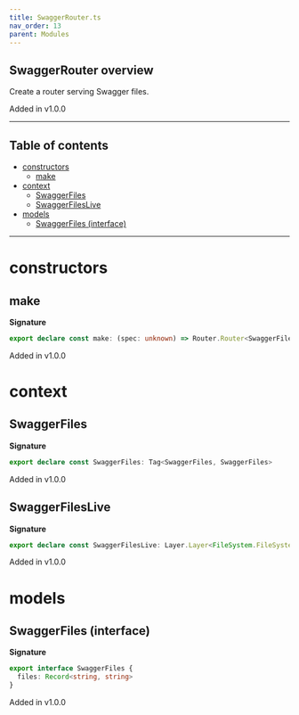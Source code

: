 ```yaml
---
title: SwaggerRouter.ts
nav_order: 13
parent: Modules
---
```


## SwaggerRouter overview

Create a router serving Swagger files.

Added in v1.0.0

---

<h2 class="text-delta">Table of contents</h2>

- [constructors](#constructors)
  - [make](#make)
- [context](#context)
  - [SwaggerFiles](#swaggerfiles)
  - [SwaggerFilesLive](#swaggerfileslive)
- [models](#models)
  - [SwaggerFiles (interface)](#swaggerfiles-interface)

---

# constructors

## make

**Signature**

```ts
export declare const make: (spec: unknown) => Router.Router<SwaggerFiles, never>
```

Added in v1.0.0

# context

## SwaggerFiles

**Signature**

```ts
export declare const SwaggerFiles: Tag<SwaggerFiles, SwaggerFiles>
```

Added in v1.0.0

## SwaggerFilesLive

**Signature**

```ts
export declare const SwaggerFilesLive: Layer.Layer<FileSystem.FileSystem | Path.Path, never, SwaggerFiles>
```

Added in v1.0.0

# models

## SwaggerFiles (interface)

**Signature**

```ts
export interface SwaggerFiles {
  files: Record<string, string>
}
```

Added in v1.0.0
